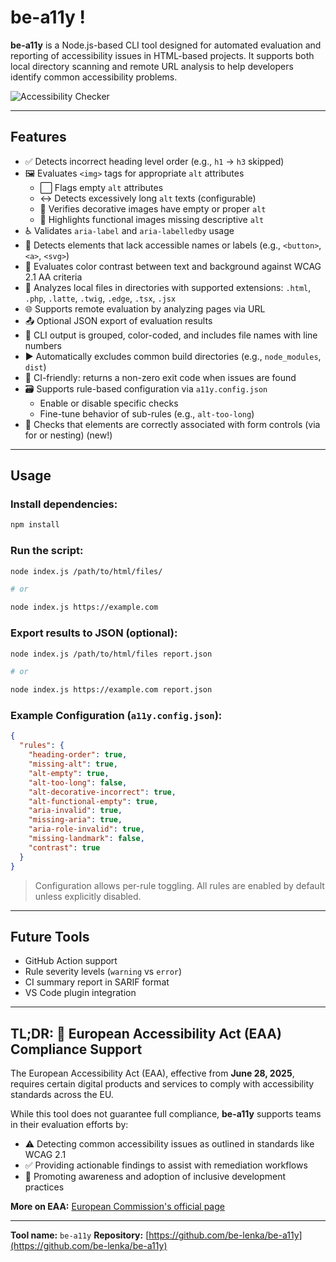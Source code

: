 # be-a11y !

**be-a11y** is a Node.js-based CLI tool designed for automated evaluation and reporting of accessibility issues in HTML-based projects. It supports both local directory scanning and remote URL analysis to help developers identify common accessibility problems.

![Accessibility Checker](https://github.com/user-attachments/assets/40c82668-7894-4560-a7ed-77f892021bdd)

---

## Features

* ✅ Detects incorrect heading level order (e.g., `h1` → `h3` skipped)
* 🖼️ Evaluates `<img>` tags for appropriate `alt` attributes
  * ⬜ Flags empty `alt` attributes
  * ↔️ Detects excessively long `alt` texts (configurable)
  * 🌈 Verifies decorative images have empty or proper `alt`
  * 🔗 Highlights functional images missing descriptive `alt`
* ♿ Validates `aria-label` and `aria-labelledby` usage
* 👀 Detects elements that lack accessible names or labels (e.g., `<button>`, `<a>`, `<svg>`)
* 🎨 Evaluates color contrast between text and background against WCAG 2.1 AA criteria
* 📂 Analyzes local files in directories with supported extensions: `.html`, `.php`, `.latte`, `.twig`, `.edge`, `.tsx`, `.jsx`
* 🌐 Supports remote evaluation by analyzing pages via URL
* 📤 Optional JSON export of evaluation results
* 🎨 CLI output is grouped, color-coded, and includes file names with line numbers
* ▶️ Automatically excludes common build directories (e.g., `node_modules`, `dist`)
* 📝 CI-friendly: returns a non-zero exit code when issues are found
* 🗃️ Supports rule-based configuration via `a11y.config.json`
  * Enable or disable specific checks
  * Fine-tune behavior of sub-rules (e.g., `alt-too-long`)
* 🔗 Checks that <label> elements are correctly associated with form controls (via for or nesting) (new!)

---

## Usage

### Install dependencies:

```bash
npm install
```

### Run the script:

```bash
node index.js /path/to/html/files/

# or

node index.js https://example.com
```

### Export results to JSON (optional):

```bash
node index.js /path/to/html/files report.json

# or

node index.js https://example.com report.json
```

### Example Configuration (`a11y.config.json`):

```json
{
  "rules": {
    "heading-order": true,
    "missing-alt": true,
    "alt-empty": true,
    "alt-too-long": false,
    "alt-decorative-incorrect": true,
    "alt-functional-empty": true,
    "aria-invalid": true,
    "missing-aria": true,
    "aria-role-invalid": true,
    "missing-landmark": false,
    "contrast": true
  }
}
```

> Configuration allows per-rule toggling. All rules are enabled by default unless explicitly disabled.

---

## Future Tools

* GitHub Action support
* Rule severity levels (`warning` vs `error`)
* CI summary report in SARIF format
* VS Code plugin integration

---

## TL;DR: 🏩 European Accessibility Act (EAA) Compliance Support

The European Accessibility Act (EAA), effective from **June 28, 2025**, requires certain digital products and services to comply with accessibility standards across the EU.

While this tool does not guarantee full compliance, **be-a11y** supports teams in their evaluation efforts by:

* ⚠️ Detecting common accessibility issues as outlined in standards like WCAG 2.1
* ✅ Providing actionable findings to assist with remediation workflows
* 🏰 Promoting awareness and adoption of inclusive development practices

**More on EAA:** [European Commission's official page](https://commission.europa.eu/strategy-and-policy/policies/justice-and-fundamental-rights/disability/union-equality-strategy-rights-persons-disabilities-2021-2030/european-accessibility-act_en)

---

**Tool name:** `be-a11y`
**Repository:** [https://github.com/be-lenka/be-a11y](https://github.com/be-lenka/be-a11y)
